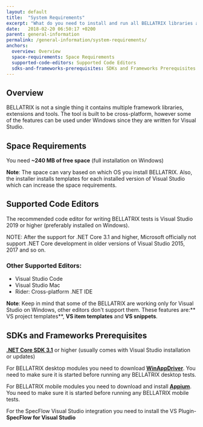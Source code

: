 ```yaml
---
layout: default
title:  "System Requirements"
excerpt: "What do you need to install and run all BELLATRIX libraries and tools?"
date:   2018-02-20 06:50:17 +0200
parent: general-information
permalink: /general-information/system-requirements/
anchors:
  overview: Overview
  space-requirements: Space Requirements
  supported-code-editors: Supported Code Editors
  sdks-and-frameworks-prerequisites: SDKs and Frameworks Prerequisites
---
```

Overview
--------
BELLATRIX is not a single thing it contains multiple framework libraries, extensions and tools. The tool is built to be cross-platform, however some of the features can be used under Windows since they are written for Visual Studio.

Space Requirements
------------------
You need **~240 MB of free space** (full installation on Windows)

**Note**: The space can vary based on which OS you install BELLATRIX. Also, the installer installs templates for each installed version of Visual Studio which can increase the space requirements.

Supported Code Editors
----------------------
The recommended code editor for writing BELLATRIX tests is Visual Studio 2019 or higher (preferably installed on Windows).

NOTE: After the support for .NET Core 3.1 and higher, Microsoft officially not support .NET Core development in older versions of Visual Studio 2015, 2017 and so on.

### Other Supported Editors: ###
- Visual Studio Code
- Visual Studio Mac
- Rider: Cross-platform .NET IDE

**Note**: Keep in mind that some of the BELLATRIX are working only for Visual Studio on Windows, other editors don't support them. These features are:** VS project templates**, **VS item templates** and **VS snippets**.

SDKs and Frameworks Prerequisites
-------------------------------- 
[**.NET Core SDK 3.1**](https://www.microsoft.com/net/download/windows) or higher (usually comes with Visual Studio installation or updates)

For BELLATRIX desktop modules you need to download [**WinAppDriver**](https://github.com/Microsoft/WinAppDriver/releases). You need to make sure it is started before running any BELLATRIX desktop tests.

For BELLATRIX mobile modules you need to download and install [**Appium**](http://appium.io/). You need to make sure it is started before running any BELLATRIX mobile tests.

For the SpecFlow Visual Studio integration you need to install the VS Plugin- **SpecFlow for Visual Studio**